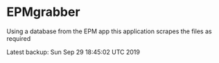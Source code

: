 # EPMgrabber
Using a database from the EPM app this application scrapes the files as required


Latest backup: Sun Sep 29 18:45:02 UTC 2019
